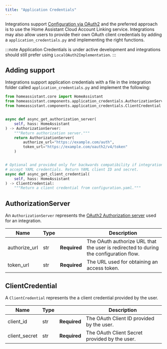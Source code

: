 ```yaml
---
title: "Application Credentials"
---
```


Integrations support [Configuration via OAuth2](https://developers.home-assistant.io/docs/config_entries_config_flow_handler#configuration-via-oauth2) and the preferred approach is to use the Home Assistant Cloud Account Linking service. Integrations may also allow users to provide their own OAuth client credentials by adding a `application_credentials.py` and implementing the right functions.

:::note
Application Credentials is under active development and integrations should still prefer using `LocalOAuth2Implementation`.
:::

## Adding support

Integrations support application credentials with a file in the integration folder called `application_credentials.py` and implement the following:

```python
from homeassistant.core import HomeAssistant
from homeassistant.components.application_credentials.AuthorizationServer
from homeassistant.components.application_credentials.ClientCredential


async def async_get_authorization_server(
    self, hass: HomeAssistant
) -> AuthorizationServer:
    """Return authorization server."""
    return AuthorizationServer(
        authorize_url="https://example.com/auth",
        token_url="https://example.com/oauth2/v4/token"
    )


# Optional and provided only for backwards compatibility if integration used to
# accept YAML credentials. Return YAML client ID and secret.
async def async_get_client_credential(
    self, hass: HomeAssistant
) -> ClientCredential:
    """Return a client credential from configuration.yaml."""
```

## AuthorizationServer

An `AuthorizationServer` represents the [OAuth2 Authorization server](https://datatracker.ietf.org/doc/html/rfc6749) used for an integration.

| Name          | Type |                                                                                                    | Description |
| ------------- | ---- | -------------------------------------------------------------------------------------------------- | ----------- |
| authorize_url | str  | **Required** | The OAuth authorize URL that the user is redirected to during the configuration flow. |
| token_url     | str  | **Required** | The URL used for obtaining an access token.                                           |

## ClientCredential

A `ClientCredential` represents the a client credential provided by the user.

| Name          | Type |                                                                           | Description |
| ------------- | ---- | ------------------------------------------------------------------------- | ----------- |
| client_id     | str  | **Required** | The OAuth Client ID provided by the user.     |
| client_secret | str  | **Required** | The OAuth Client Secret provided by the user. |